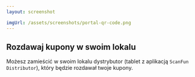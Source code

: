 ```yaml
---
layout: screenshot 

imgUrl: /assets/screenshots/portal-qr-code.png
---
```


## Rozdawaj kupony w swoim lokalu

Możesz zamieścić w swoim lokalu dystrybutor (tablet z aplikacją `ScanFun Distributor`), który będzie rozdawał
twoje kupony.
